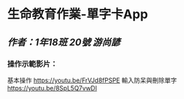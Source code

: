 # 生命教育作業-單字卡App
## *作者：1年18班 20號 游尚諺*

### 操作示範影片： 
基本操作 https://youtu.be/FrVJd8fPSPE
輸入防呆與刪除單字 https://youtu.be/8SpL5Q7vwDI  
